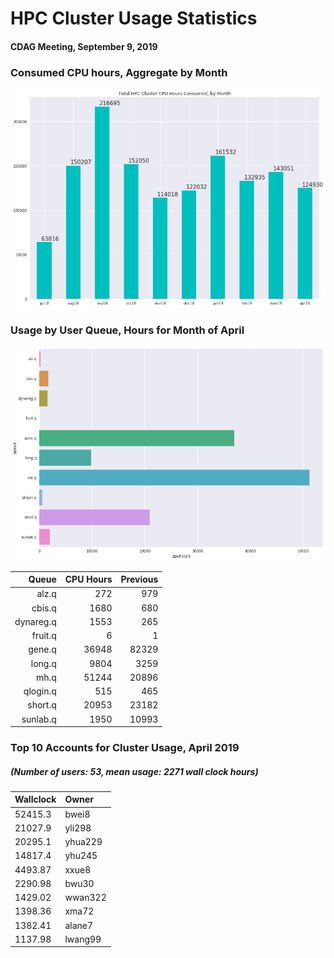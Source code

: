 # HPC Cluster Usage Statistics
####  CDAG Meeting, September 9, 2019

### Consumed CPU hours, Aggregate by Month
<img src="Images/HPC_Cluster_Usage_Barchart_201904.png">


### Usage by User Queue, Hours for Month of April

<img src="Images/HPC_Cluster_queue_usage_201904.png">


Queue | CPU Hours | Previous
---------:|-----------:|-----------:
alz.q|272|979
cbis.q|1680|680
dynareg.q|1553|265
fruit.q|6|1
gene.q|36948|82329
long.q|9804|3259
mh.q|51244|20896
qlogin.q|515|465
short.q|20953|23182
sunlab.q|1950|10993


### Top 10 Accounts for Cluster Usage, April 2019
##### (Number of users: 53, mean usage: 2271 wall clock hours)

Wallclock | Owner
:--------|:--------
52415.3|bwei8
21027.9|yli298
20295.1|yhua229
14817.4|yhu245
4493.87|xxue8
2290.98|bwu30
1429.02|wwan322
1398.36|xma72
1382.41|alane7
1137.98|lwang99
